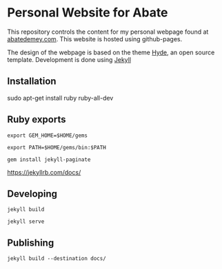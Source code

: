 # Personal Website for Abate
This repository controls the content for my personal webpage found at [abatedemey.com](https://abatedemey.com). This website is hosted using github-pages. 

The design of the webpage is based on the theme [Hyde](https://github.com/poole/hyde), an open source template. Development is done using [Jekyll](https://jekyllrb.com/docs/)

## Installation

sudo apt-get install ruby ruby-all-dev

## Ruby exports
`export GEM_HOME=$HOME/gems`

`export PATH=$HOME/gems/bin:$PATH`

`gem install jekyll-paginate`

https://jekyllrb.com/docs/

## Developing
`jekyll build`

`jekyll serve`

## Publishing
`jekyll build --destination docs/`

